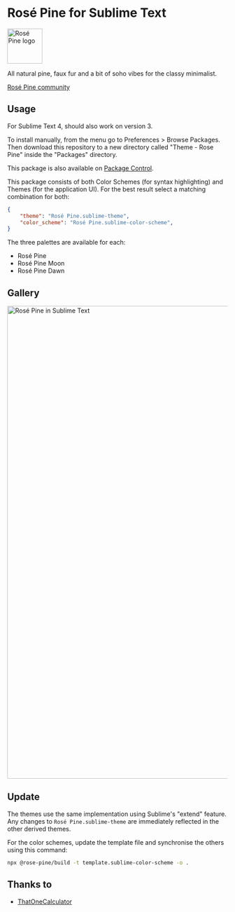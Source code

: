 # Rosé Pine for Sublime Text

<img src="https://github.com/rose-pine/rose-pine-theme/raw/main/assets/icon.png" width="80" alt="Rosé Pine logo">

All natural pine, faux fur and a bit of soho vibes for the classy minimalist.

[Rosé Pine community](https://github.com/rose-pine/rose-pine-theme)

## Usage

For Sublime Text 4, should also work on version 3.

To install manually, from the menu go to Preferences > Browse Packages. Then download this repository to a new directory called "Theme - Rose Pine" inside the "Packages" directory.

This package is also available on [Package Control](https://packagecontrol.io).

This package consists of both Color Schemes (for syntax highlighting) and Themes (for the application UI). For the best result select a matching combination for both:

```json
{
    "theme": "Rosé Pine.sublime-theme",
    "color_scheme": "Rosé Pine.sublime-color-scheme",
}
```

The three palettes are available for each:

- Rosé Pine
- Rosé Pine Moon
- Rosé Pine Dawn

## Gallery

<img width="1079" alt="Rosé Pine in Sublime Text" src="https://github.com/rose-pine/sublime-text/assets/2543659/8c05070c-fdff-4c69-9262-d1006298c4e1">

## Update

The themes use the same implementation using Sublime's "extend" feature. Any changes to `Rosé Pine.sublime-theme` are immediately reflected in the other derived themes.

For the color schemes, update the template file and synchronise the others using this command:

```sh
npx @rose-pine/build -t template.sublime-color-scheme -o .
```

## Thanks to

- [ThatOneCalculator](https://github.com/thatonecalculator)
